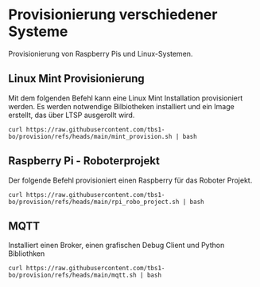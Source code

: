 # Provisionierung verschiedener Systeme

Provisionierung von Raspberry Pis und Linux-Systemen.

## Linux Mint Provisionierung

Mit dem folgenden Befehl kann eine Linux Mint Installation provisioniert
werden. Es werden notwendige Bilbiotheken installiert und ein Image erstellt,
das über LTSP ausgerollt wird.

    curl https://raw.githubusercontent.com/tbs1-bo/provision/refs/heads/main/mint_provision.sh | bash


## Raspberry Pi - Roboterprojekt

Der folgende Befehl provisioniert einen Raspberry für das Roboter Projekt.

    curl https://raw.githubusercontent.com/tbs1-bo/provision/refs/heads/main/rpi_robo_project.sh | bash

## MQTT

Installiert einen Broker, einen grafischen Debug Client und Python Bibliothken

    curl https://raw.githubusercontent.com/tbs1-bo/provision/refs/heads/main/mqtt.sh | bash
